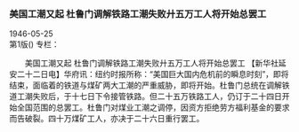### 美国工潮又起  杜鲁门调解铁路工潮失败廾五万工人将开始总罢工  

1946-05-25  
第1版()
专栏：

　　美国工潮又起
    杜鲁门调解铁路工潮失败廾五万工人将开始总罢工
    【新华社延安二十二日电】华府讯：纽约时报所称：“美国巨大国内危机前的瞬息时刻”，即将结束，面临着的铁道与煤矿两大工潮的严重威胁，即将开始。杜鲁门总统在调解铁道工潮失败后，于十七日下令接管铁路。但二十五万铁路工人，仍订于二十四日开始全国范围的总罢工。杜鲁门对煤业工潮之调停，因资方拒绝劳方福利基金的要求而告破裂。四十万煤矿工人，亦决于二十六日重行罢工。  

